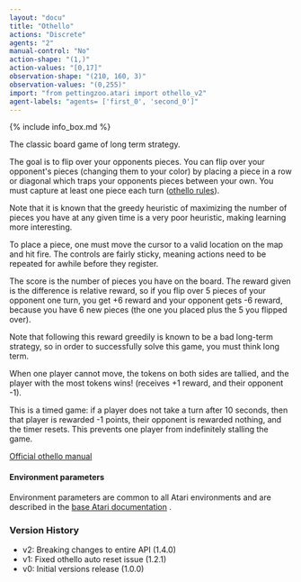```yaml
---
layout: "docu"
title: "Othello"
actions: "Discrete"
agents: "2"
manual-control: "No"
action-shape: "(1,)"
action-values: "[0,17]"
observation-shape: "(210, 160, 3)"
observation-values: "(0,255)"
import: "from pettingzoo.atari import othello_v2"
agent-labels: "agents= ['first_0', 'second_0']"
---
```


{% include info_box.md %}



The classic board game of long term strategy.

The goal is to flip over your opponents pieces. You can flip over your opponent's pieces (changing them to your color) by placing a piece in a row or diagonal which traps your opponents pieces between your own. You must capture at least one piece each turn ([othello rules](https://www.mastersofgames.com/rules/reversi-othello-rules.htm)).

Note that it is known that the greedy heuristic of maximizing the number of pieces you have at any given time is a very poor heuristic, making learning more interesting.

To place a piece, one must move the cursor to a valid location on the map and hit fire. The controls are fairly sticky, meaning actions need to be repeated for awhile before they register.

The score is the number of pieces you have on the board. The reward given is the difference is relative reward, so if you flip over 5 pieces of your opponent one turn, you get +6 reward and your opponent gets -6 reward, because you have 6 new pieces (the one you placed plus the 5 you flipped over).

Note that following this reward greedily is known to be a bad long-term strategy, so in order to successfully solve this game, you must think long term.

When one player cannot move, the tokens on both sides are tallied, and the player with the most tokens wins! (receives +1 reward, and their opponent -1).

This is a timed game: if a player does not take a turn after 10 seconds, then that player is rewarded -1 points, their opponent is rewarded nothing, and the timer resets. This prevents one player from indefinitely stalling the game.

[Official othello manual](https://atariage.com/manual_html_page.php?SoftwareLabelID=335)

#### Environment parameters

Environment parameters are common to all Atari environments and are described in the [base Atari documentation](../atari) .

### Version History

* v2: Breaking changes to entire API (1.4.0)
* v1: Fixed othello auto reset issue (1.2.1)
* v0: Initial versions release (1.0.0)
